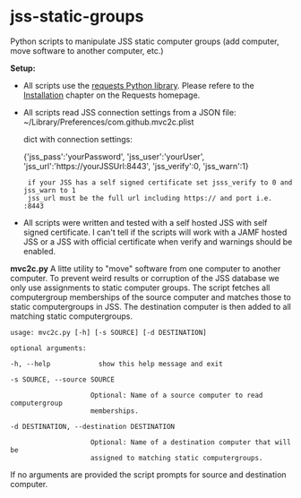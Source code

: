 # jss-static-groups
Python scripts to manipulate JSS static computer groups (add computer, move software to another computer, etc.)

**Setup:**
* All scripts use the [requests Python library](http://docs.python-requests.org/en/master/). Please refere to the [Installation](http://docs.python-requests.org/en/master/user/install/) chapter on the Requests homepage.
* All scripts read JSS connection settings from a JSON file: ~/Library/Preferences/com.github.mvc2c.plist
    
    dict with connection settings:
    
    {'jss_pass':'yourPassword', 'jss_user':'yourUser', 'jss_url':'https://yourJSSUrl:8443', 'jss_verify':0, 'jss_warn':1}
       
       if your JSS has a self signed certificate set jsss_verify to 0 and jss_warn to 1
       jss_url must be the full url including https:// and port i.e. :8443
       
* All scripts were written and tested with a self hosted JSS with self signed certificate. I can't tell if the scripts will work with a JAMF hosted JSS or a JSS with official certificate when verify and warnings should be enabled.

**mvc2c.py**
A litte utility to "move" software from one computer to another computer. To prevent weird results or corruption of the JSS database we only use assignments to static computer groups.
The script fetches all computergroup memberships of the source computer and matches those to static computergroups in JSS. The destination computer is then added to all matching static computergroups.

    usage: mvc2c.py [-h] [-s SOURCE] [-d DESTINATION]

    optional arguments:

    -h, --help            show this help message and exit
  
    -s SOURCE, --source SOURCE
  
                        Optional: Name of a source computer to read computergroup
                        memberships.
                        
    -d DESTINATION, --destination DESTINATION
  
                        Optional: Name of a destination computer that will be
                        assigned to matching static computergroups.
                        
 If no arguments are provided the script prompts for source and destination computer.
